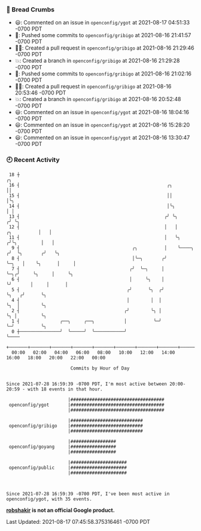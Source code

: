 ### 🍞 Bread Crumbs

 * 😃: Commented on an issue in `openconfig/ygot` at 2021-08-17 04:51:33 -0700 PDT
 * 🚢: Pushed some commits to `openconfig/gribigo` at 2021-08-16 21:41:57 -0700 PDT
 * ✍🏼: Created a pull request in `openconfig/gribigo` at 2021-08-16 21:29:46 -0700 PDT
 * 💥: Created a branch in `openconfig/gribigo` at 2021-08-16 21:29:28 -0700 PDT
 * 🚢: Pushed some commits to `openconfig/gribigo` at 2021-08-16 21:02:16 -0700 PDT
 * ✍🏼: Created a pull request in `openconfig/gribigo` at 2021-08-16 20:53:46 -0700 PDT
 * 💥: Created a branch in `openconfig/gribigo` at 2021-08-16 20:52:48 -0700 PDT
 * 😃: Commented on an issue in `openconfig/ygot` at 2021-08-16 18:04:16 -0700 PDT
 * 😃: Commented on an issue in `openconfig/ygot` at 2021-08-16 15:28:20 -0700 PDT
 * 😃: Commented on an issue in `openconfig/ygot` at 2021-08-16 13:30:47 -0700 PDT

### 🕘 Recent Activity
```
 18 ┼                                                                                     ╭╮
 16 ┤                                                       ╭╮                            ││
 15 ┤                                                       ││                            │╰╮
 14 ┤                                                       │╰╮                           │ │
 13 ┤                                                      ╭╯ ╰╮                         ╭╯ ╰╮
 12 ┤                                                      │   │             ╭╮          │   │
 11 ┤                                                      │   ╰╮           ╭╯╰╮         │   │
  9 ┤                                          ╭╮          │    ╰────╮     ╭╯  ╰╮       ╭╯   ╰╮
  8 ┤                                          │╰─╮       ╭╯         ╰─╮   │    ╰╮      │     │
  7 ┤                                         ╭╯  ╰─╮     │            ╰─╮╭╯     ╰╮     │     ╰╮
  6 ┤                                         │     ╰╮    │              ╰╯       │     │      │
  5 ┤                                        ╭╯      ╰╮  ╭╯                       ╰╮   ╭╯      ╰╮
  4 ┤                                        │        │  │                         ╰╮  │        ╰╮
  2 ┤                                       ╭╯        ╰╮ │                          ╰╮ │         ╰╮
  1 ┤               ╭──╮     ╭──╮           │          ╰─╯                           ╰─╯          ╰╮
  0 ┼───────────────╯  ╰─────╯  ╰───────────╯                                                      ╰────
    +───────+───────+───────+───────+───────+───────+───────+───────+───────+───────+───────+───────+────
  00:00   02:00   04:00   06:00   08:00   10:00   12:00   14:00   16:00   18:00   20:00   22:00   00:00   

						Commits by Hour of Day


Since 2021-07-28 16:59:39 -0700 PDT, I'm most active between 20:00-20:59 - with 18 events in that hour.

```



```
                       |###################################
 openconfig/ygot       |###################################
                       |###################################

                       |###########################
 openconfig/gribigo    |###########################
                       |###########################

                       |#################
 openconfig/goyang     |#################
                       |#################

                       |#####################
 openconfig/public     |#####################
                       |#####################



Since 2021-07-28 16:59:39 -0700 PDT, I've been most active in openconfig/ygot, with 35 events.

```
**[robshakir](mailto:robjs@google.com) is not an official Google product.**  


Last Updated: 2021-08-17 07:45:58.375316461 -0700 PDT
